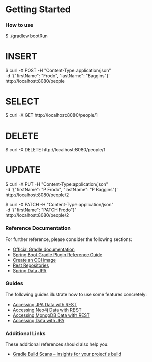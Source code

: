 # Getting Started

### How to use 
$ ./gradlew bootRun

# INSERT
$ curl -X POST -H "Content-Type:application/json" \
-d '{"firstName": "Frodo", "lastName": "Baggins"}' \
http://localhost:8080/people

# SELECT
$ curl -X GET http://localhost:8080/people/1

# DELETE
$ curl -X DELETE http://localhost:8080/people/1

# UPDATE
$ curl -X PUT -H "Content-Type:application/json" \
-d '{"firstName": "P Frodo", "lastName": "P Baggins"}' \
http://localhost:8080/people/2

$ curl -X PATCH -H "Content-Type:application/json" \
-d '{"firstName": "PATCH Frodo"}' \
http://localhost:8080/people/2

### Reference Documentation
For further reference, please consider the following sections:

* [Official Gradle documentation](https://docs.gradle.org)
* [Spring Boot Gradle Plugin Reference Guide](https://docs.spring.io/spring-boot/3.3.4/gradle-plugin)
* [Create an OCI image](https://docs.spring.io/spring-boot/3.3.4/gradle-plugin/packaging-oci-image.html)
* [Rest Repositories](https://docs.spring.io/spring-boot/docs/3.3.4/reference/htmlsingle/index.html#howto.data-access.exposing-spring-data-repositories-as-rest)
* [Spring Data JPA](https://docs.spring.io/spring-boot/docs/3.3.4/reference/htmlsingle/index.html#data.sql.jpa-and-spring-data)

### Guides
The following guides illustrate how to use some features concretely:

* [Accessing JPA Data with REST](https://spring.io/guides/gs/accessing-data-rest/)
* [Accessing Neo4j Data with REST](https://spring.io/guides/gs/accessing-neo4j-data-rest/)
* [Accessing MongoDB Data with REST](https://spring.io/guides/gs/accessing-mongodb-data-rest/)
* [Accessing Data with JPA](https://spring.io/guides/gs/accessing-data-jpa/)

### Additional Links
These additional references should also help you:

* [Gradle Build Scans – insights for your project's build](https://scans.gradle.com#gradle)

